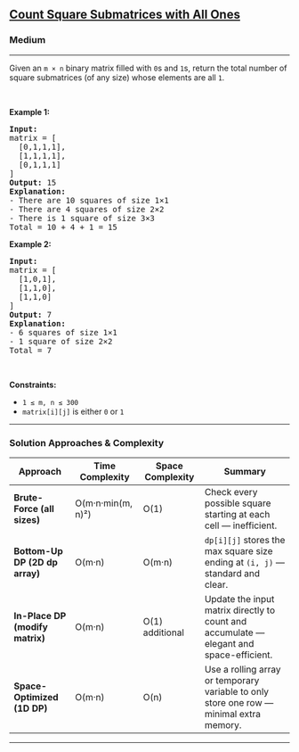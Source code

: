 <h2><a href="https://leetcode.com/problems/count-square-submatrices-with-all-ones/">Count Square Submatrices with All Ones</a></h2>
<h3>Medium</h3>
<hr>
<p>Given an <code>m × n</code> binary matrix filled with <code>0</code>s and <code>1</code>s, return the total number of square submatrices (of any size) whose elements are all <code>1</code>.</p>

<p>&nbsp;</p>
<p><strong class="example">Example 1:</strong></p>
<pre>
<strong>Input:</strong>
matrix = [
  [0,1,1,1],
  [1,1,1,1],
  [0,1,1,1]
]
<strong>Output:</strong> 15  
<strong>Explanation:</strong>
- There are 10 squares of size 1×1  
- There are 4 squares of size 2×2  
- There is 1 square of size 3×3  
Total = 10 + 4 + 1 = 15
</pre>

<p><strong class="example">Example 2:</strong></p>
<pre>
<strong>Input:</strong>
matrix = [
  [1,0,1],
  [1,1,0],
  [1,1,0]
]
<strong>Output:</strong> 7  
<strong>Explanation:</strong>
- 6 squares of size 1×1  
- 1 square of size 2×2  
Total = 7
</pre>

<p>&nbsp;</p>
<p><strong>Constraints:</strong></p>
<ul>
  <li><code>1 ≤ m, n ≤ 300</code></li>
  <li><code>matrix[i][j]</code> is either <code>0</code> or <code>1</code></li>
</ul>

---

###  Solution Approaches & Complexity

| Approach                          | Time Complexity  | Space Complexity     | Summary |
|-----------------------------------|------------------|----------------------|---------|
| **Brute-Force (all sizes)**       | O(m·n·min(m, n)²)| O(1)                 | Check every possible square starting at each cell — inefficient. |
| **Bottom-Up DP (2D dp array)**    | O(m·n)           | O(m·n)               | `dp[i][j]` stores the max square size ending at `(i, j)` — standard and clear.|
| **In-Place DP (modify matrix)**   | O(m·n)           | O(1) additional      | Update the input matrix directly to count and accumulate — elegant and space-efficient.|
| **Space-Optimized (1D DP)**       | O(m·n)           | O(n)                 | Use a rolling array or temporary variable to only store one row — minimal extra memory.|

---
